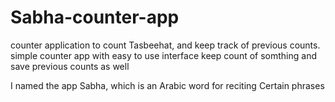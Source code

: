 # Sabha-counter-app
counter application to count Tasbeehat, and keep track of previous counts.
simple counter app with easy to use interface
keep count of somthing and save previous counts as well

I named the app Sabha, which is an Arabic word for reciting Certain phrases
